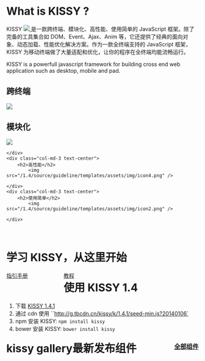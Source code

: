 <p></p>

# What is KISSY ?

KISSY <a href="https://travis-ci.org/kissyteam/kissy" target="_blank">
                        <img src="https://secure.travis-ci.org/kissyteam/kissy.png?branch=master"/>
                    </a> 是一款跨终端、模块化、高性能、使用简单的 JavaScript 框架。除了完备的工具集合如 DOM、Event、Ajax、Anim 等，它还提供了经典的面向对象、动态加载、性能优化解决方案。作为一款全终端支持的 JavaScript 框架，KISSY 为移动终端做了大量适配和优化，让你的程序在全终端均能流畅运行。


KISSY is a powerfull javascript framework for building cross end web application such as desktop, mobile and pad.

<div class="row-fluid">
	<div class="col-md-3 text-center">
		<h2>跨终端</h2>
			<img src="/1.4/source/guideline/templates/assets/img/icon1.png" />
	</div>
	<div class="col-md-3 text-center">
		<h2>模块化</h2>
			<img src="/1.4/source/guideline/templates/assets/img/icon3.png" />
	
	</div>
	<div class="col-md-3 text-center">
		<h2>高性能</h2>
			<img src="/1.4/source/guideline/templates/assets/img/icon4.png" />
	
	</div>
	<div class="col-md-3 text-center">
		<h2>使用简单</h2>
			<img src="/1.4/source/guideline/templates/assets/img/icon2.png" />
	
	</div>
</div>

<p>&nbsp;</p>

# 学习 KISSY，从这里开始

<div class="jumbotron row-fluid text-center">
        <a class="btn btn-primary btn-lg btn-block" href="/1.4/docs/html/guideline/get-started.html">指引手册</a>
        <a class="btn btn-primary btn-lg btn-block" href="/1.4/docs/html/tutorials/">教程</a>
        <a class="btn btn-info btn-lg btn-block" href="/1.4/docs/html/api/" style="color:white">API 参考手册</a>
        <a class="btn btn-info btn-lg btn-block" href="/1.4/docs/html/demo/" style="color:white">DEMO 示例</a>
</div>


# 使用 KISSY 1.4

1. 下载 [KISSY 1.4.1](https://github.com/kissyteam/kissy/archive/v1.4.1.zip)
2. 通过 cdn 使用 ``http://g.tbcdn.cn/kissy/k/1.4.1/seed-min.js?20140106`
3. npm 安装 KISSY: ``npm install kissy``
4. bower 安装 KISSY: ``bower install kissy``    


<h1 class="gallery-coms-title">
    kissy gallery最新发布组件
    <a href="http://gallery.kissyui.com/coms">全部组件</a>
</h1>

<style>
.img-rounded{
    box-shadow:0 0 8px -3px black;
}

.com-desc{
    height:70px;
    line-height: 24px;
    overflow: hidden;
    margin-bottom: 10px;
}
.gallery-coms-title{
    margin-top:20px;
    position: relative;
}
.gallery-coms-title a{
    position: absolute;
    right: 0;
    top: 4px;
    font-size:16px;
}
.com{
    border-bottom: 1px solid #999;
    margin: 10px 0;
}
.jumbotron a{
    width: 150px;
    float: left;
    maring-top: 5px;
}
</style>

<div id="J_Coms">

</div>
<script type="text/xtemplate" class="J_ComsTpl">
    <div class="row-fluid index-box">
        {{#each result}}
            <div class="col-md-4 com">
                <h2><a href="http://gallery.kissyui.com/{{name}}/{{version}}/guide/index.html">{{name}}</a></h2>
                <p class="com-author">by {{author.name}}</p>
                <p class="com-desc">{{desc}}</p>
            </div>
        {{/each}}
    </div>
</script>
 
<p>&nbsp;</p>

<script>
    //gallery组件列表
    (function(){
        S.use('node,io,xtemplate',function(S,Node,io,XTemplate){
            io.jsonp('http://gallery.kissyui.com/api/coms?len=12',function(data){
                var tpl = Node.all('.J_ComsTpl').html();
                var html = new XTemplate(tpl).render(data);
                $('#J_Coms').html(html);
            })
        })
    })();
</script>
